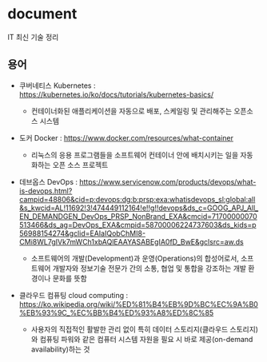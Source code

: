 # document
IT 최신 기술 정리

## 용어
  - 쿠버네티스 Kubernetes : https://kubernetes.io/ko/docs/tutorials/kubernetes-basics/
    * 컨테이너화된 애플리케이션을 자동으로 배포, 스케일링 및 관리해주는 오픈소스 시스템
    
  - 도커 Docker : https://www.docker.com/resources/what-container
    * 리눅스의 응용 프로그램들을 소프트웨어 컨테이너 안에 배치시키는 일을 자동화하는 오픈 소스 프로젝트
    
  - 데브옵스 DevOps : https://www.servicenow.com/products/devops/what-is-devops.html?campid=48806&cid=p:devops:dg:b:prsp:exa:whatisdevops_sl:global:all&s_kwcid=AL!11692!3!474449112164!e!!g!!devops&ds_c=GOOG_APJ_All_EN_DEMANDGEN_DevOps_PRSP_NonBrand_EXA&cmcid=71700000070513466&ds_ag=DevOps_EXA&cmpid=58700006224737603&ds_kids=p56988154274&gclid=EAIaIQobChMI8-CMi8WL7gIVk7mWCh1xbAQlEAAYASABEgIA0fD_BwE&gclsrc=aw.ds
    * 소프트웨어의 개발(Development)과 운영(Operations)의 합성어로서, 소프트웨어 개발자와 정보기술 전문가 간의 소통, 협업 및 통합을 강조하는 개발 환경이나 문화를 뜻함
    
  - 클라우드 컴퓨팅 cloud computing : https://ko.wikipedia.org/wiki/%ED%81%B4%EB%9D%BC%EC%9A%B0%EB%93%9C_%EC%BB%B4%ED%93%A8%ED%8C%85
    * 사용자의 직접적인 활발한 관리 없이 특히 데이터 스토리지(클라우드 스토리지)와 컴퓨팅 파워와 같은 컴퓨터 시스템 자원을 필요 시 바로 제공(on-demand availability)하는 것
